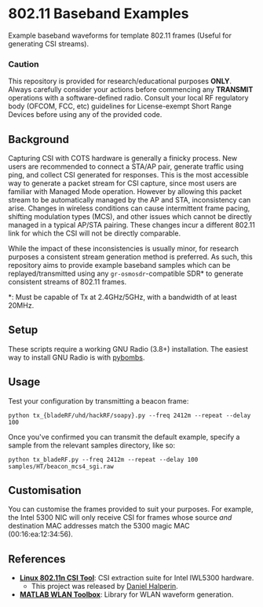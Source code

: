 # 802.11 Baseband Examples

Example baseband waveforms for template 802.11 frames (Useful for generating CSI streams).

### Caution

This repository is provided for research/educational purposes **ONLY**. Always carefully consider your actions before commencing any **TRANSMIT** operations with a software-defined radio. Consult your local RF regulatory body (OFCOM, FCC, etc) guidelines for License-exempt Short Range Devices before using any of the provided code.

## Background

Capturing CSI with COTS hardware is generally a finicky process. New users are recommended to connect a STA/AP pair, generate traffic using ping, and collect CSI generated for responses. This is the most accessible way to generate a packet stream for CSI capture, since most users are familiar with Managed Mode operation. However by allowing this packet stream to be automatically managed by the AP and STA, inconsistency can arise. Changes in wireless conditions can cause intermittent frame pacing, shifting modulation types (MCS), and other issues which cannot be directly managed in a typical AP/STA pairing. These changes incur a different 802.11 link for which the CSI will not be directly comparable.

While the impact of these inconsistencies is usually minor, for research purposes a consistent stream generation method is preferred. As such, this repository aims to provide example baseband samples which can be replayed/transmitted using any `gr-osmosdr`-compatible SDR* to generate consistent streams of 802.11 frames.

\*: Must be capable of Tx at 2.4GHz/5GHz, with a bandwidth of at least 20MHz. 

## Setup

These scripts require a working GNU Radio (3.8+) installation. The easiest way to install GNU Radio is with [pybombs](https://github.com/gnuradio/pybombs).

## Usage

Test your configuration by transmitting a beacon frame:

```console
python tx_{bladeRF/uhd/hackRF/soapy}.py --freq 2412m --repeat --delay 100
```

Once you've confirmed you can transmit the default example, specify a sample from the relevant samples directory, like so:

```console
python tx_bladeRF.py --freq 2412m --repeat --delay 100 samples/HT/beacon_mcs4_sgi.raw
```

## Customisation

You can customise the frames provided to suit your purposes. For example, the Intel 5300 NIC will only receive CSI for frames whose source *and* destination MAC addresses match the 5300 magic MAC (00:16:ea:12:34:56).

## References

- **[Linux 802.11n CSI Tool](https://dhalperi.github.io/linux-80211n-csitool/)**: CSI extraction suite for Intel IWL5300 hardware.
  - This project was released by [Daniel Halperin](http://github.com/dhalperi).
- **[MATLAB WLAN Toolbox](https://uk.mathworks.com/products/wlan.html)**: Library for WLAN waveform generation.
